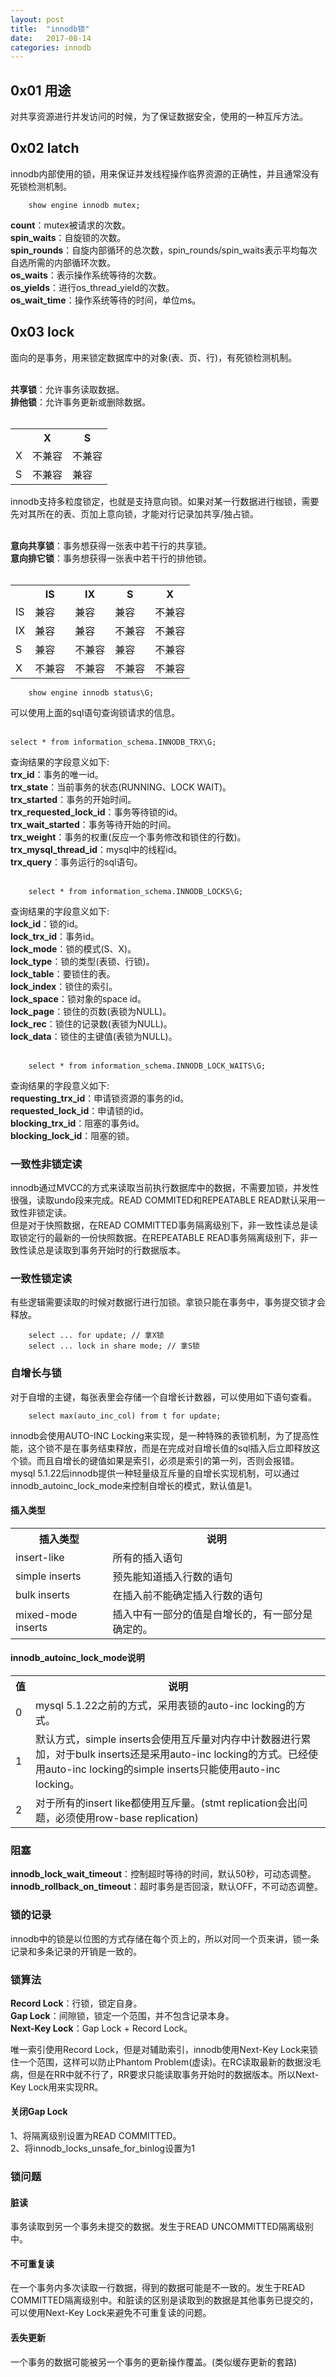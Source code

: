 ```yaml
---
layout: post
title:  "innodb锁"
date:   2017-08-14
categories: innodb
---
```


## 0x01 用途
对共享资源进行并发访问的时候，为了保证数据安全，使用的一种互斥方法。

## 0x02 latch
innodb内部使用的锁，用来保证并发线程操作临界资源的正确性，并且通常没有死锁检测机制。

		show engine innodb mutex;
		
__count__：mutex被请求的次数。<br>
__spin_waits__：自旋锁的次数。<br>
__spin_rounds__：自旋内部循环的总次数，spin_rounds/spin_waits表示平均每次自选所需的内部循环次数。<br>
__os_waits__：表示操作系统等待的次数。<br>
__os_yields__：进行os_thread_yield的次数。<br>
__os_wait_time__：操作系统等待的时间，单位ms。<br>

## 0x03 lock
面向的是事务，用来锁定数据库中的对象(表、页、行)，有死锁检测机制。<br><br>

__共享锁__：允许事务读取数据。<br>
__排他锁__：允许事务更新或删除数据。<br><br>

<div>
    <table border="0">
	  <tr>
		<th></th>
	    <th>X</th>
	    <th>S</th>
	  </tr>
	  <tr>
		<td>X</td>
	    <td>不兼容</td>
	    <td>不兼容</td>
	  </tr>
	  <tr>
		<td>S</td>
	    <td>不兼容</td>
	    <td>兼容</td>
	  </tr>
    </table>
</div>

innodb支持多粒度锁定，也就是支持意向锁。如果对某一行数据进行枷锁，需要先对其所在的表、页加上意向锁，才能对行记录加共享/独占锁。<br><br>

__意向共享锁__：事务想获得一张表中若干行的共享锁。<br>
__意向排它锁__：事务想获得一张表中若干行的排他锁。<br><br>

<div>
    <table border="0">
	  <tr>
		<th></th>
	    <th>IS</th>
	    <th>IX</th>
		<th>S</th>
	    <th>X</th>
	  </tr>
	  <tr>
		<td>IS</td>
	    <td>兼容</td>
	    <td>兼容</td>
		<td>兼容</td>
	    <td>不兼容</td>
	  </tr>
	  <tr>
		<td>IX</td>
	    <td>兼容</td>
	    <td>兼容</td>
		<td>不兼容</td>
	    <td>不兼容</td>
	  </tr>
	  <tr>
		<td>S</td>
	    <td>兼容</td>
	    <td>不兼容</td>
		<td>兼容</td>
	    <td>不兼容</td>
	  </tr>
	  <tr>
		<td>X</td>
	    <td>不兼容</td>
	    <td>不兼容</td>
		<td>不兼容</td>
	    <td>不兼容</td>
	  </tr>
    </table>
</div>

		show engine innodb status\G;
		
可以使用上面的sql语句查询锁请求的信息。<br><br>

	select * from information_schema.INNODB_TRX\G;
		
查询结果的字段意义如下:<br>
__trx_id__：事务的唯一id。<br>
__trx_state__：当前事务的状态(RUNNING、LOCK WAIT)。<br>
__trx_started__：事务的开始时间。<br>
__trx_requested_lock_id__：事务等待锁的id。<br>
__trx_wait_started__：事务等待开始的时间。<br>
__trx_weight__：事务的权重(反应一个事务修改和锁住的行数)。<br>
__trx_mysql_thread_id__：mysql中的线程id。<br>
__trx_query__：事务运行的sql语句。<br><br>

		select * from information_schema.INNODB_LOCKS\G;
		
查询结果的字段意义如下:<br>
__lock_id__：锁的id。<br>
__lock_trx_id__：事务id。<br>
__lock_mode__：锁的模式(S、X)。<br>
__lock_type__：锁的类型(表锁、行锁)。<br>
__lock_table__：要锁住的表。<br>
__lock_index__：锁住的索引。<br>
__lock_space__：锁对象的space id。<br>
__lock_page__：锁住的页数(表锁为NULL)。<br>
__lock_rec__：锁住的记录数(表锁为NULL)。<br>
__lock_data__：锁住的主键值(表锁为NULL)。<br><br>

		select * from information_schema.INNODB_LOCK_WAITS\G;

查询结果的字段意义如下:<br>
__requesting_trx_id__：申请锁资源的事务的id。<br>
__requested_lock_id__：申请锁的id。<br>
__blocking_trx_id__：阻塞的事务id。<br>
__blocking_lock_id__：阻塞的锁。<br>

### 一致性非锁定读
innodb通过MVCC的方式来读取当前执行数据库中的数据，不需要加锁，并发性很强，读取undo段来完成。READ COMMITED和REPEATABLE READ默认采用一致性非锁定读。<br>
但是对于快照数据，在READ COMMITTED事务隔离级别下，非一致性读总是读取锁定行的最新的一份快照数据。在REPEATABLE READ事务隔离级别下，非一致性读总是读取到事务开始时的行数据版本。

### 一致性锁定读
有些逻辑需要读取的时候对数据行进行加锁。拿锁只能在事务中，事务提交锁才会释放。

		select ... for update; // 拿X锁
		select ... lock in share mode; // 拿S锁
		
### 自增长与锁
对于自增的主键，每张表里会存储一个自增长计数器，可以使用如下语句查看。

		select max(auto_inc_col) from t for update;
		
innodb会使用AUTO-INC Locking来实现，是一种特殊的表锁机制，为了提高性能，这个锁不是在事务结束释放，而是在完成对自增长值的sql插入后立即释放这个锁。而且自增长的键值如果是索引，必须是索引的第一列，否则会报错。<br>
mysql 5.1.22后innodb提供一种轻量级互斥量的自增长实现机制，可以通过innodb_autoinc_lock_mode来控制自增长的模式，默认值是1。

#### 插入类型
<div>
    <table border="0">
	  <tr>
		<th>插入类型</th>
	    <th>说明</th>
	  </tr>
	  <tr>
	    <td>insert-like</td>
	    <td>所有的插入语句</td>
	  </tr>
	  <tr>
	    <td>simple inserts</td>
	    <td>预先能知道插入行数的语句</td>
	  </tr>
	  <tr>
	    <td>bulk inserts</td>
	    <td>在插入前不能确定插入行数的语句</td>
	  </tr>
	  <tr>
	    <td>mixed-mode inserts</td>
	    <td>插入中有一部分的值是自增长的，有一部分是确定的。</td>
	  </tr>
    </table>
</div>	


#### innodb_autoinc_lock_mode说明
<div>
    <table border="0">
	  <tr>
		<th>值</th>
	    <th>说明</th>
	  </tr>
	  <tr>
	    <td>0</td>
	    <td>mysql 5.1.22之前的方式，采用表锁的auto-inc locking的方式。</td>
	  </tr>
	  <tr>
	    <td>1</td>
	    <td>默认方式，simple inserts会使用互斥量对内存中计数器进行累加，对于bulk inserts还是采用auto-inc locking的方式。已经使用auto-inc locking的simple inserts只能使用auto-inc locking。</td>
	  </tr>
	  <tr>
	    <td>2</td>
	    <td>对于所有的insert like都使用互斥量。(stmt replication会出问题，必须使用row-base replication)</td>
	  </tr>
    </table>
</div>	

### 阻塞
__innodb_lock_wait_timeout__：控制超时等待的时间，默认50秒，可动态调整。<br>
__innodb_rollback_on_timeout__：超时事务是否回滚，默认OFF，不可动态调整。<br>

### 锁的记录
innodb中的锁是以位图的方式存储在每个页上的，所以对同一个页来讲，锁一条记录和多条记录的开销是一致的。

### 锁算法
__Record Lock__：行锁，锁定自身。<br>
__Gap Lock__：间隙锁，锁定一个范围，并不包含记录本身。<br>
__Next-Key Lock__：Gap Lock + Record Lock。<br>

唯一索引使用Record Lock，但是对辅助索引，innodb使用Next-Key Lock来锁住一个范围，这样可以防止Phantom Problem(虚读)。在RC读取最新的数据没毛病，但是在RR中就不行了，RR要求只能读取事务开始时的数据版本。所以Next-Key Lock用来实现RR。

#### 关闭Gap Lock
1、将隔离级别设置为READ COMMITTED。<br>
2、将innodb_locks_unsafe_for_binlog设置为1<br>

### 锁问题

#### 脏读
事务读取到另一个事务未提交的数据。发生于READ UNCOMMITTED隔离级别中。

#### 不可重复读
在一个事务内多次读取一行数据，得到的数据可能是不一致的。发生于READ COMMITTED隔离级别中。和脏读的区别是读取到的数据是其他事务已提交的，可以使用Next-Key Lock来避免不可重复读的问题。

#### 丢失更新
一个事务的数据可能被另一个事务的更新操作覆盖。(类似缓存更新的套路)


